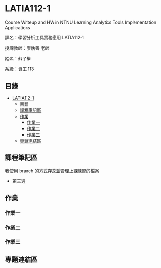 # LATIA112-1
Course Writeup and HW in NTNU Learning Analytics Tools Implementation Applications

課名：學習分析工具實務應用 LATIA112-1

授課教師：廖執善 老師

姓名：蘇子權

系級：資工 113

## 目錄

- [LATIA112-1](#latia112-1)
  - [目錄](#目錄)
  - [課程筆記區](#課程筆記區)
  - [作業](#作業)
    - [作業一](#作業一)
    - [作業二](#作業二)
    - [作業三](#作業三)
  - [專題連結區](#專題連結區)

## 課程筆記區

我使用 branch 的方式存放並管理上課練習的檔案
- [第三週](https://github.com/KutsunaSubaRya/LATIA112-1/tree/feat/week3-practice)


## 作業


### 作業一


### 作業二


### 作業三


## 專題連結區

